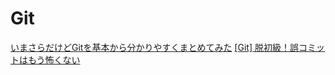 # Git
[いまさらだけどGitを基本から分かりやすくまとめてみた](https://qiita.com/gold-kou/items/7f6a3b46e2781b0dd4a0)
[[Git] 脱初級！誤コミットはもう怖くない](https://qiita.com/forest1/items/fcd2a2961a3faac27041)